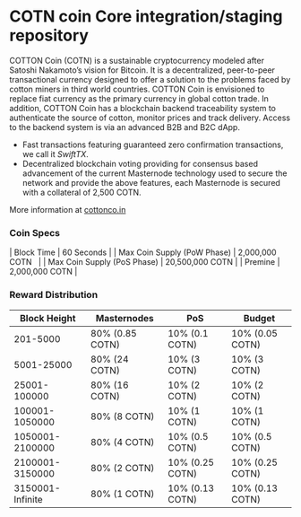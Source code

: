 COTN coin Core integration/staging repository
=================================================

COTTON Coin (COTN) is a sustainable cryptocurrency modeled after Satoshi Nakamoto’s vision for Bitcoin. It is a decentralized, peer-to-peer transactional currency designed to offer a solution to the problems faced by cotton miners in third world countries. COTTON Coin is envisioned to replace fiat currency as the primary currency in global cotton trade. In addition, COTTON Coin has a blockchain backend traceability system to authenticate the source of cotton, monitor prices and track delivery. Access to the backend system is via an advanced B2B and B2C dApp.

- Fast transactions featuring guaranteed zero confirmation transactions, we call it _SwiftTX_.
- Decentralized blockchain voting providing for consensus based advancement of the current Masternode
  technology used to secure the network and provide the above features, each Masternode is secured
  with a collateral of 2,500 COTN.

More information at [cottonco.in](http://www.cottonco.in)

### Coin Specs
| Block Time                  | 60 Seconds      |
| Max Coin Supply (PoW Phase) | 2,000,000 COTN    |
| Max Coin Supply (PoS Phase) | 20,500,000 COTN |
| Premine                     | 2,000,000 COTN  |

### Reward Distribution

| **Block Height** | **Masternodes**  | **PoS**          | **Budget**       |
|------------------|------------------|------------------|------------------|
| 201-5000         | 80% (0.85 COTN)  | 10% (0.1 COTN)   | 10% (0.05 COTN)  |
| 5001-25000       | 80% (24 COTN)    | 10% (3 COTN)     | 10% (3 COTN)     |
| 25001-100000     | 80% (16 COTN)    | 10% (2 COTN)     | 10% (2 COTN)     |
| 100001-1050000   | 80% (8 COTN)     | 10% (1 COTN)     | 10% (1 COTN)     |
| 1050001-2100000  | 80% (4 COTN)     | 10% (0.5 COTN)   | 10% (0.5 COTN)   |
| 2100001-3150000  | 80% (2 COTN)     | 10% (0.25 COTN)  | 10% (0.25 COTN)  |
| 3150001-Infinite | 80% (1 COTN)     | 10% (0.13 COTN)  | 10% (0.13 COTN)  |
